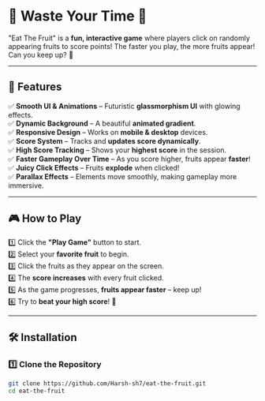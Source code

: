 # 🍎 Waste Your Time 🍌  

"Eat The Fruit" is a **fun, interactive game** where players click on randomly appearing fruits to score points! The faster you play, the more fruits appear! Can you keep up? 🚀  

---

## 📌 Features  

✅ **Smooth UI & Animations** – Futuristic **glassmorphism UI** with glowing effects.  
✅ **Dynamic Background** – A beautiful **animated gradient**.  
✅ **Responsive Design** – Works on **mobile & desktop** devices.  
✅ **Score System** – Tracks and **updates score dynamically**.  
✅ **High Score Tracking** – Shows your **highest score** in the session.  
✅ **Faster Gameplay Over Time** – As you score higher, fruits appear **faster**!  
✅ **Juicy Click Effects** – Fruits **explode** when clicked!  
✅ **Parallax Effects** – Elements move smoothly, making gameplay more immersive.  

---

## 🎮 How to Play  

1️⃣ Click the **"Play Game"** button to start.  
2️⃣ Select your **favorite fruit** to begin.  
3️⃣ Click the fruits as they appear on the screen.  
4️⃣ The **score increases** with every fruit clicked.  
5️⃣ As the game progresses, **fruits appear faster** – keep up!  
6️⃣ Try to **beat your high score**! 🚀  

---

## 🛠️ Installation  

### **1️⃣ Clone the Repository**  

```sh
git clone https://github.com/Harsh-sh7/eat-the-fruit.git
cd eat-the-fruit
